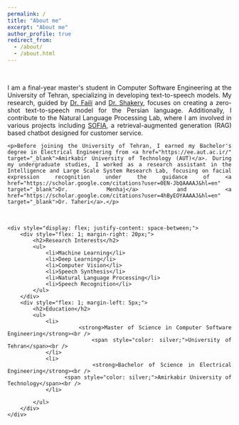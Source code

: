 ```yaml
---
permalink: /
title: "About me"
excerpt: "About me"
author_profile: true
redirect_from: 
  - /about/
  - /about.html
---
```

<br />
<div style="text-align: justify;">
    <p>I am a final-year master's student in Computer Software Engineering at the University of Tehran, specializing in developing text-to-speech models. My research, guided by <a href="https://scholar.google.se/citations?user=m5tCFEoAAAAJ&hl=en" target="_blank">Dr. Faili</a> and <a href="https://scholar.google.com/citations?user=E-QpN74AAAAJ&hl=en" target="_blank">Dr. Shakery</a>, focuses on creating a zero-shot text-to-speech model for the Persian language. Additionally, I contribute to the Natural Language Processing Lab, where I am involved in various projects including <a href="https://sofiamind.ir/" target="_blank">SOFIA</a>, a retrieval-augmented generation (RAG) based chatbot designed for customer service.</p>

    <p>Before joining the University of Tehran, I earned my Bachelor's degree in Electrical Engineering from <a href="https://ee.aut.ac.ir/" target="_blank">Amirkabir University of Technology (AUT)</a>. During my undergraduate studies, I worked as a research assistant in the Intelligence and Large Scale System Research Lab, focusing on facial expression recognition under the guidance of <a href="https://scholar.google.com/citations?user=0EN-JbQAAAAJ&hl=en" target="_blank">Dr. Menhaj</a> and <a href="https://scholar.google.com/citations?user=4hByEOYAAAAJ&hl=en" target="_blank">Dr. Taheri</a>.</p>
<br />

    <div style="display: flex; justify-content: space-between;">
        <div style="flex: 1; margin-right: 20px;">
            <h2>Research Interests</h2>
            <ul>
                <li>Machine Learning</li>
                <li>Deep Learning</li>
                <li>Computer Vision</li>
                <li>Speech Synthesis</li>
                <li>Natural Language Processing</li>
                <li>Speech Recognition</li>
            </ul>
        </div>
        <div style="flex: 1; margin-left: 5px;">
            <h2>Education</h2>
            <ul>
                <li>
                    <strong>Master of Science in Computer Software Engineering</strong><br />
                    <span style="color: silver;">University of Tehran</span><br />
                </li>
                <li>
                    <strong>Bachelor of Science in Electrical Engineering</strong><br />
                    <span style="color: silver;">Amirkabir University of Technology</span><br />
                </li>

            </ul>
        </div>
    </div>
</div>
<br />
